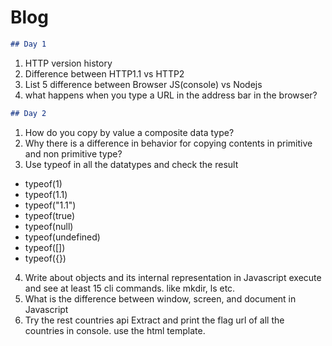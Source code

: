 # Blog

```markdown
## Day 1
```

1. HTTP version history
2. Difference between HTTP1.1 vs HTTP2  
3. List 5 difference between Browser JS(console) vs Nodejs 
4. what happens when you type a URL in the address bar in the browser?

```markdown
## Day 2
```

1. How do you copy by value a composite data type? 
2. Why there is a difference in behavior for copying contents in primitive and non primitive type?  
3. Use typeof in all the datatypes and check the result 
 - typeof(1) 
 - typeof(1.1) 
 - typeof("1.1") 
 - typeof(true) 
 - typeof(null) 
 - typeof(undefined) 
 - typeof([]) 
 - typeof({}) 
4. Write about objects and its internal representation in Javascript execute and see at least 15 cli commands. like mkdir, ls etc. 
5. What is the difference between window, screen, and document in Javascript 
6. Try the rest countries api Extract and print the flag url of all the countries in console. use the html template. 

